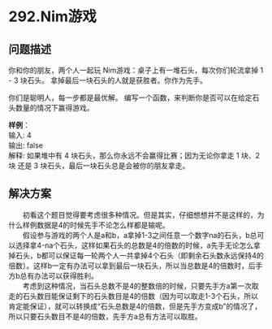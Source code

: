 # 292.Nim游戏

## **问题描述**  

你和你的朋友，两个人一起玩 Nim游戏：桌子上有一堆石头，每次你们轮流拿掉 1 - 3 块石头。 拿掉最后一块石头的人就是获胜者。你作为先手。

你们是聪明人，每一步都是最优解。 编写一个函数，来判断你是否可以在给定石头数量的情况下赢得游戏。

**样例**：  
输入: 4  
输出: false  
解释: 如果堆中有 4 块石头，那么你永远不会赢得比赛；因为无论你拿走 1 块、2 块 还是 3 块石头，最后一块石头总是会被你的朋友拿走。  

## **解决方案**  

&emsp;&emsp;初看这个题目觉得要考虑很多种情况。但是其实，仔细想想并不是这样的，为什么样例数据是4的时候先手不论怎么样都是输呢。  
&emsp;&emsp;假设参与游戏的两个人是a和b，a拿掉1-3之间任意一个数字na的石头，b总可以选择拿4-na个石头，这样如果石头的总数是4的倍数的时候，a先手无论怎么拿掉石头，b都可以保证每一轮两个人一共拿掉4个石头（即剩余石头数永远保持4的倍数）。这样b一定有办法可以拿到最后一块石头，所以当总数是4的倍数时，后手方b总有办法可以获得胜利。  
&emsp;&emsp;考虑到这种情况，当石头总数不是4的整数倍的时候，只要先手方a第一次取走的石头数目能保证剩下的石头数目是4的倍数（因为可以取走1-3个石头，所以肯定能保证），就可以转换成“石头总数是4的倍数，但是先手方变成b”的情况了，所以只要石头数目不是4的倍数，先手方a总有方法可以取胜。

